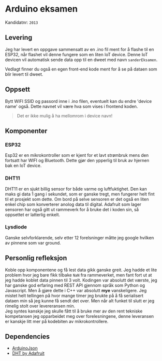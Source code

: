 # Arduino eksamen
Kandidatnr: `2013`

## Levering
Jeg har levert en oppgave sammensatt av en .ino fil ment for å flashe til
en ESP32, når flashet vil denne fungere som en liten IoT device. Denne 
IoT devicen vil automatisk sende data opp til en dweet med navn `sanderEksamen`.

Vedlagt finner du også en egen front-end kode ment for å se på dataen som blir levert til
dweet. 

## Oppsett
Bytt WIFI SSID og passord inne i .ino filen, eventuelt kan du endre 'device name' også.
Dette navnet vil være hva som vises i frontend koden.
> Det er ikke mulig å ha mellomrom i device navn!

## Komponenter
### ESP32
Esp32 er en mikrokontroller som er kjent for et lavt strømbruk mens den fortsatt
har WIFI og Bluetooth. Dette gjør den ypperlig til bruk av hjernen bak en IoT device. 
### DHT11
DHT11 er en sjukt billig sensor for både varme og luftfuktighet. Den kan maks gi data
1 gang i sekundet, som er ganske tregt, men fungerer helt fint til et prosjekt som dette.
Om bord på selve sensoren er det også en liten enkel chip som konverterer anolog data til
digital. Adafruit som lager sensoren har også gitt ut rammeverk for å bruke det i koden 
sin, så oppsettet er latterlig enkelt.
### Lysdiode
Ganske selvforklarende, selv etter 12 forelsninger måtte jeg google hvilken av pinnene
som var ground.

## Personlig refleksjon
Koble opp komponentene og få lest data gikk ganske greit. Jeg hadde et lite problem hvor
jeg bare fikk tilbake `NaN` fra rammeverket, men fant fort ut at jeg hadde koblet data 
pinnen til 3 volt. Kodingen var absolutt det værste, jeg har ganske god erfaring med 
REST API gjennom språk som Python og Javascript. Men å gjøre dette i C++ var absolutt 
__mye__ vanskeligere. Jeg mistet helt tellingen på hvor mange timer jeg brukte på å 
få serialisert dataen min så jeg kunne få sendt det over. Men når alt funket til slutt 
er jeg rimelig stolt over levereransen min. <br>
Jeg syntes kanskje jeg skulle fått til å bruke mer av den rent tekniske kompetansen jeg
opparbeidet meg over forelesningene, denne leveransen er kanskje litt mer på kodebiten 
av mikrokontrollere.

## Dependencies
* [ArduinoJson](https://arduinojson.org/)
* [DHT by Adafruit](https://github.com/adafruit/DHT-sensor-library)
